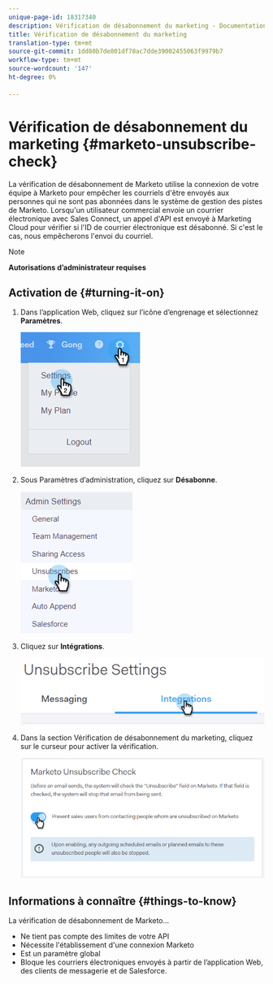 ```yaml
---
unique-page-id: 18317340
description: Vérification de désabonnement du marketing - Documentation du marketing - Documentation du produit
title: Vérification de désabonnement du marketing
translation-type: tm+mt
source-git-commit: 1dd80b7de801df78ac7dde39002455063f9979b7
workflow-type: tm+mt
source-wordcount: '147'
ht-degree: 0%

---
```



# Vérification de désabonnement du marketing {#marketo-unsubscribe-check}

La vérification de désabonnement de Marketo utilise la connexion de votre équipe à Marketo pour empêcher les courriels d&#39;être envoyés aux personnes qui ne sont pas abonnées dans le système de gestion des pistes de Marketo. Lorsqu&#39;un utilisateur commercial envoie un courrier électronique avec Sales Connect, un appel d&#39;API est envoyé à Marketing Cloud pour vérifier si l&#39;ID de courrier électronique est désabonné. Si c&#39;est le cas, nous empêcherons l&#39;envoi du courriel.

>[!NOTE]
>
>**Autorisations d’administrateur requises**

## Activation de {#turning-it-on}

1. Dans l’application Web, cliquez sur l’icône d’engrenage et sélectionnez **Paramètres**.

   ![](assets/one-2.png)

1. Sous Paramètres d’administration, cliquez sur **Désabonne**.

   ![](assets/two-3.png)

1. Cliquez sur **Intégrations**.

   ![](assets/three-3.png)

1. Dans la section Vérification de désabonnement du marketing, cliquez sur le curseur pour activer la vérification.

   ![](assets/four-2.png)

## Informations à connaître {#things-to-know}

La vérification de désabonnement de Marketo...

* Ne tient pas compte des limites de votre API
* Nécessite l&#39;établissement d&#39;une connexion Marketo
* Est un paramètre global
* Bloque les courriers électroniques envoyés à partir de l’application Web, des clients de messagerie et de Salesforce.
